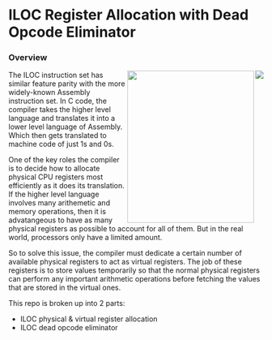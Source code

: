 # ILOC Register Allocation with Dead Opcode Eliminator

### Overview

<p>
    <img src="https://user-images.githubusercontent.com/50348516/168185683-10860c41-ec1d-4dad-bf65-5ac4db4c4907.png" align="right" "width="300"/> <img src="https://user-images.githubusercontent.com/50348516/168185749-ecebaeff-91d7-49e1-bee0-6a346d77fa7e.png" align="right" height="300" width="250"/> </p>
    
The ILOC instruction set has similar feature parity with the more widely-known Assembly instruction set.
In C code, the compiler takes the higher level language and translates it into a lower level language of Assembly. Which then gets translated to machine code of just 1s and 0s.

One of the key roles the compiler is to decide how to allocate physical CPU registers most efficiently as it does its translation. If the higher level language involves many arithemetic and memory operations, then it is advatangeous to have as many physical registers as possible to account for all of them. But in the real world, processors only have a limited amount.

So to solve this issue, the compiler must dedicate a certain number of available physical registers to act as virtual registers. The job of these registers is to store values temporarily so that the normal physical registers can perform any important arithmetic operations before fetching the values that are stored in the virtual ones.

This repo is broken up into 2 parts:
- ILOC physical & virtual register allocation
- ILOC dead opcode eliminator
